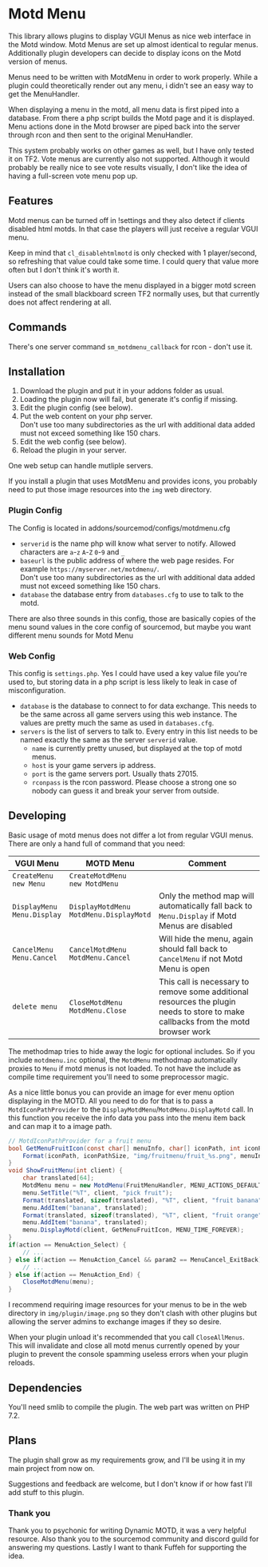 # Motd Menu

This library allows plugins to display VGUI Menus as nice web interface in the
Motd window. Motd Menus are set up almost identical to regular menus.
Additionally plugin developers can decide to display icons on the Motd version
of menus.

Menus need to be written with MotdMenu in order to work properly. While a
plugin could theoretically render out any menu, i didn't see an easy way to
get the MenuHandler.

When displaying a menu in the motd, all menu data is first piped into a 
database. From there a php script builds the Motd page and it is displayed.
Menu actions done in the Motd browser are piped back into the server through
rcon and then sent to the original MenuHandler.

This system probably works on other games as well, but I have only tested it on
TF2. Vote menus are currently also not supported. Although it would probably be
really nice to see vote results visually, I don't like the idea of having a
full-screen vote menu pop up.

## Features

Motd menus can be turned off in !settings and they also detect if clients
disabled html motds. In that case the players will just receive a regular VGUI
menu.

Keep in mind that `cl_disablehtmlmotd` is only checked with 1 player/second,
so refreshing that value could take some time. I could query that value more
often but I don't think it's worth it.

Users can also choose to have the menu displayed in a bigger motd screen
instead of the small blackboard screen TF2 normally uses, but that currently
does not affect rendering at all.

## Commands

There's one server command `sm_motdmenu_callback` for rcon - don't use it.

## Installation

1) Download the plugin and put it in your addons folder as usual.
2) Loading the plugin now will fail, but generate it's config if missing.
3) Edit the plugin config (see below).
4) Put the web content on your php server.  
   Don't use too many subdirectories as the url with additional data added must
   not exceed something like 150 chars.
5) Edit the web config (see below).
6) Reload the plugin in your server.

One web setup can handle mutliple servers.

If you install a plugin that uses MotdMenu and provides icons, you probably
need to put those image resources into the `img` web directory.

### Plugin Config

The Config is located in addons/sourcemod/configs/motdmenu.cfg

- `serverid` is the name php will know what server to notify. Allowed
  characters are `a`-`z` `A`-`Z` `0`-`9` and `_`
- `baseurl` is the public address of where the web page resides.
  For example `https://myserver.net/motdmenu/`.  
  Don't use too many subdirectories as the url with additional data added must
  not exceed something like 150 chars.
- `database` the database entry from `databases.cfg` to use to talk to the motd.

There are also three sounds in this config, those are basically copies of the
menu sound values in the core config of sourcemod, but maybe you want different
menu sounds for Motd Menu

### Web Config

This config is `settings.php`. Yes I could have used a key value file you're
used to, but storing data in a php script is less likely to leak in case of
misconfiguration.

- `database` is the database to connect to for data exchange. This needs to be
  the same across all game servers using this web instance. The values are
  pretty much the same as used in `databases.cfg`.
- `servers` is the list of servers to talk to. Every entry in this list needs
  to be named exactly the same as the server `serverid` value.  
  - `name` is currently pretty unused, but displayed at the top of motd menus.
  - `host` is your game servers ip address.
  - `port` is the game servers port. Usually thats 27015.
  - `rconpass` is the rcon password. Please choose a strong one so nobody can
    guess it and break your server from outside. 

## Developing

Basic usage of motd menus does not differ a lot from regular VGUI menus. There
are only a hand full of command that you need:

| VGUI Menu | MOTD Menu | Comment |
|-----|-----|-----|
| `CreateMenu`<br>`new Menu` | `CreateMotdMenu`<br>`new MotdMenu` |  |
| `DisplayMenu`<br>`Menu.Display` | `DisplayMotdMenu`<br>`MotdMenu.DisplayMotd` | Only the method map will automatically fall back to `Menu.Display` if Motd Menus are disabled |
| `CancelMenu`<br>`Menu.Cancel` | `CancelMotdMenu`<br>`MotdMenu.Cancel` | Will hide the menu, again should fall back to `CancelMenu` if not Motd Menu is open |
| `delete menu` | `CloseMotdMenu`<br>`MotdMenu.Close` | This call is necessary to remove some additional resources the plugin<br>needs to store to make callbacks from the motd browser work |

The methodmap tries to hide away the logic for optional includes. So if you
include `motdmenu.inc` optional, the `MotdMenu` methodmap automatically
proxies to `Menu` if motd menus is not loaded. To not have the include as
compile time requirement you'll need to some preprocessor magic.

As a nice little bonus you can provide an image for ever menu option displaying
in the MOTD. All you need to do for that is to pass a `MotdIconPathProvider` to
the `DisplayMotdMenu`/`MotdMenu.DisplayMotd` call. In this function you receive
the info data you pass into the menu item back and can map it to a image path.

```c#
// MotdIconPathProvider for a fruit menu
bool GetMenuFruitIcon(const char[] menuInfo, char[] iconPath, int iconPathSize) {
	Format(iconPath, iconPathSize, "img/fruitmenu/fruit_%s.png", menuInfo);
}
void ShowFruitMenu(int client) {
	char translated[64];
	MotdMenu menu = new MotdMenu(FruitMenuHandler, MENU_ACTIONS_DEFAULT);
	menu.SetTitle("%T", client, "pick fruit");
	Format(translated, sizeof(translated), "%T", client, "fruit banana");
	menu.AddItem("banana", translated);
	Format(translated, sizeof(translated), "%T", client, "fruit orange");
	menu.AddItem("banana", translated);
	menu.DisplayMotd(client, GetMenuFruitIcon, MENU_TIME_FOREVER);
}
if(action == MenuAction_Select) {
	// ...
} else if(action == MenuAction_Cancel && param2 == MenuCancel_ExitBack) {
	// ...
} else if(action == MenuAction_End) {
	CloseMotdMenu(menu);
}
```

I recommend requiring image resources for your menus to be in the web directory
in `img/plugin/image.png` so they don't clash with other plugins but allowing
the server admins to exchange images if they so desire.

When your plugin unload it's recommended that you call `CloseAllMenus`. This
will invalidate and close all motd menus currently opened by your plugin to
prevent the console spamming useless errors when your plugin reloads.

## Dependencies

You'll need smlib to compile the plugin.
The web part was written on PHP 7.2.

## Plans

The plugin shall grow as my requirements grow, and I'll be using it in my main
project from now on.

Suggestions and feedback are welcome, but I don't know if or how fast I'll add
stuff to this plugin.

### Thank you

Thank you to psychonic for writing Dynamic MOTD, it was a very helpful
resource. Also thank you to the sourcemod community and discord guild for
answering my questions. Lastly I want to thank Fuffeh for supporting the
idea.